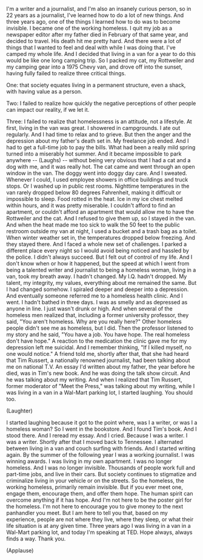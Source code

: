 
I&#39;m a writer and a journalist,
and I&#39;m also an insanely curious person,
so in 22 years as a journalist,
I&#39;ve learned how to do a lot of new things.
And three years ago, one of the things I learned how to do
was to become invisible.
I became one of the working homeless.
I quit my job as a newspaper editor
after my father died in February of that same year,
and decided to travel.
His death hit me pretty hard.
And there were a lot of things that I wanted to feel and deal with while I was doing that.
I&#39;ve camped my whole life. And I decided
that living in a van for a year to do this
would be like one long camping trip.
So I packed my cat, my Rottweiler
and my camping gear into a 1975 Chevy van,
and drove off into the sunset,
having fully failed to realize three critical things.

One: that society equates
living in a permanent structure, even a shack,
with having value as a person.

Two: I failed to realize how quickly
the negative perceptions of other people
can impact our reality, if we let it.

Three: I failed to realize
that homelessness is an attitude,
not a lifestyle.
At first, living in the van was great.
I showered in campgrounds. I ate out regularly.
And I had time to relax and to grieve.
But then the anger and the depression about my father&#39;s death set in.
My freelance job ended. And I had to get a full-time job
to pay the bills.
What had been a really mild spring
turned into a miserably hot summer.
And it became impossible to park anywhere --
(Laughs)
-- without being very obvious
that I had a cat and a dog with me, and it was really hot.
The cat came and went through an open window in the van.
The doggy went into doggy day care.
And I sweated.
Whenever I could, I used
employee showers in office buildings and truck stops.
Or I washed up in public rest rooms.
Nighttime temperatures in the van rarely dropped below 80 degrees Fahrenheit,
making it difficult or impossible to sleep.
Food rotted in the heat.
Ice in my ice chest melted within hours,
and it was pretty miserable.
I couldn&#39;t afford to find an apartment,
or couldn&#39;t afford an apartment that would allow me
to have the Rottweiler and the cat.
And I refused to give them up,
so I stayed in the van.
And when the heat made me too sick
to walk the 50 feet to the public restroom
outside my van at night,
I used a bucket and a trash bag as a toilet.
When winter weather set in, the temperatures dropped
below freezing. And they stayed there.
And I faced a whole new set of challenges.
I parked a different place every night
so I would avoid being noticed and hassled by the police.
I didn&#39;t always succeed.
But I felt out of control of my life.
And I don&#39;t know when or how it happened,
but the speed at which I went
from being a talented writer and journalist
to being a homeless woman, living in a van,
took my breath away.
I hadn&#39;t changed. My I.Q. hadn&#39;t dropped.
My talent, my integrity, my values,
everything about me remained the same.
But I had changed somehow.
I spiraled deeper and deeper into a depression.
And eventually someone referred me to a homeless health clinic.
And I went. I hadn&#39;t bathed in three days.
I was as smelly and as depressed as anyone in line.
I just wasn&#39;t drunk or high.
And when several of the homeless men realized that,
including a former university professor,
they said, &quot;You aren&#39;t homeless. Why are you really here?&quot;
Other homeless people didn&#39;t see me as homeless,
but I did.
Then the professor listened to my story and he said,
&quot;You have a job. You have hope.
The real homeless don&#39;t have hope.&quot;
A reaction to the medication the clinic gave me for my depression
left me suicidal. And I remember thinking,
&quot;If I killed myself, no one would notice.&quot;
A friend told me, shortly after that,
that she had heard that Tim Russert,
a nationally renowned journalist,
had been talking about me on national T.V.
An essay I&#39;d written about my father,
the year before he died, was in Tim&#39;s new book.
And he was doing the talk show circuit. And he was talking about my writing.
And when I realized that Tim Russert, former moderator of &quot;Meet the Press,&quot;
was talking about my writing,
while I was living in a van in a Wal-Mart parking lot,
I started laughing.
You should too.

(Laughter)

I started laughing
because it got to the point where,
was I a writer, or was I a homeless woman?
So I went in the bookstore. And I found Tim&#39;s book.
And I stood there. And I reread my essay.
And I cried.
Because I was a writer.
I was a writer.
Shortly after that I moved back to Tennessee.
I alternated between living in a van and couch surfing with friends.
And I started writing again.
By the summer of the following year I was a working journalist.
I was winning awards. I was living in my own apartment.
I was no longer homeless.
And I was no longer invisible.
Thousands of people work full and part-time jobs,
and live in their cars.
But society continues to stigmatize and criminalize
living in your vehicle or on the streets.
So the homeless, the working homeless, primarily remain invisible.
But if you ever meet one,
engage them, encourage them, and offer them hope.
The human spirit can overcome anything if it has hope.
And I&#39;m not here to be the poster girl for the homeless.
I&#39;m not here to encourage you to give money to the next panhandler you meet.
But I am here to tell you that, based on my experience,
people are not where they live,
where they sleep,
or what their life situation is at any given time.
Three years ago I was living in a van
in a Wal-Mart parking lot,
and today I&#39;m speaking at TED.
Hope always, always finds a way. Thank you.

(Applause)

